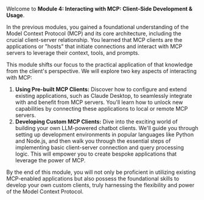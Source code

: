 Welcome to **Module 4: Interacting with MCP: Client-Side Development & Usage**.

In the previous modules, you gained a foundational understanding of the Model Context Protocol (MCP) and its core architecture, including the crucial client-server relationship. You learned that MCP clients are the applications or "hosts" that initiate connections and interact with MCP servers to leverage their context, tools, and prompts.

This module shifts our focus to the practical application of that knowledge from the client's perspective. We will explore two key aspects of interacting with MCP:

1.  **Using Pre-built MCP Clients:** Discover how to configure and extend existing applications, such as Claude Desktop, to seamlessly integrate with and benefit from MCP servers. You'll learn how to unlock new capabilities by connecting these applications to local or remote MCP servers.
2.  **Developing Custom MCP Clients:** Dive into the exciting world of building your own LLM-powered chatbot clients. We'll guide you through setting up development environments in popular languages like Python and Node.js, and then walk you through the essential steps of implementing basic client-server connection and query processing logic. This will empower you to create bespoke applications that leverage the power of MCP.

By the end of this module, you will not only be proficient in utilizing existing MCP-enabled applications but also possess the foundational skills to develop your own custom clients, truly harnessing the flexibility and power of the Model Context Protocol.